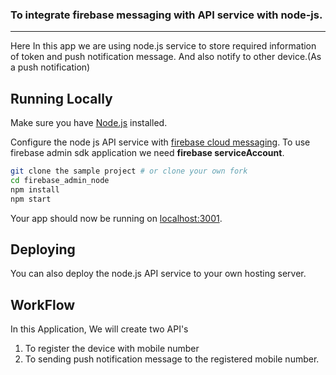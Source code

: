### To integrate firebase messaging with API service with node-js.


---
Here In this app we are using node.js service to store required information of token and push notification message. And also notify to other device.(As a push notification)

## Running Locally

Make sure you have [Node.js](http://nodejs.org/)  installed.

Configure the node js API service with [firebase cloud messaging](https://firebase.google.com/docs/admin/setup). To use firebase admin sdk application we need **firebase serviceAccount**.

```sh
git clone the sample project # or clone your own fork
cd firebase_admin_node
npm install
npm start
```

Your app should now be running on [localhost:3001](http://localhost:3001/).

## Deploying

You can also deploy the node.js API service to your own hosting server.

## WorkFlow

In this Application, We will create two API's
1) To register the device with mobile number
2) To sending push notification message to the registered mobile number.
